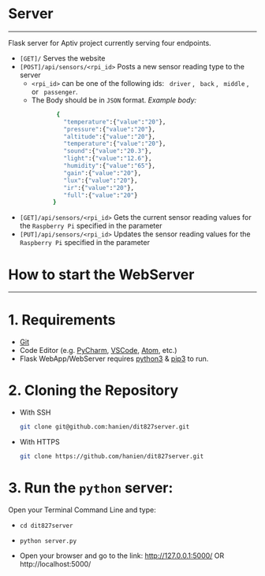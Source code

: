 # Server #
___
Flask server for Aptiv project currently serving four endpoints.

 - ```[GET]/``` Serves the website
 - ```[POST]/api/sensors/<rpi_id>``` Posts a new sensor reading type to the server
     * ```<rpi_id>``` can be one of the following ids: ``` driver``` , ``` back``` ,  ``` middle``` , or ``` passenger```.
    * The Body should be in ```JSON``` format.
    *Example body:* 
        ```sh
               {
                 "temperature":{"value":"20"},
                 "pressure":{"value":"20"},
                 "altitude":{"value":"20"},
                 "temperature":{"value":"20"},
                 "sound":{"value":"20.3"},
                 "light":{"value":"12.6"},
                 "humidity":{"value":"65"},
                 "gain":{"value":"20"},
                 "lux":{"value":"20"},
                 "ir":{"value":"20"},
                 "full":{"value":"20"}
              }
        ```
 - ```[GET]/api/sensors/<rpi_id>``` Gets the current sensor reading values for the `Raspberry Pi` specified in the parameter
 - ```[PUT]/api/sensors/<rpi_id>``` Updates the sensor reading values for the `Raspberry Pi` specified in the parameter

# How to start the WebServer #
___
# 1. Requirements

* [Git](https://git-scm.com/) 
* Code Editor (e.g. [PyCharm](https://www.jetbrains.com/pycharm/), [VSCode](https://code.visualstudio.com/),  [Atom](https://atom.io/), etc.)
* Flask WebApp/WebServer requires [python3](https://www.python.org/download/releases/3.0/) & [pip3](https://pip.pypa.io/en/stable/) to run.
# 2. Cloning the Repository
* With SSH
    ```bash
    git clone git@github.com:hanien/dit827server.git
    ```
* With HTTPS
    ```bash
    git clone https://github.com/hanien/dit827server.git
    ```
# 3. Run the ```python``` server:
Open your Terminal Command Line and type:
* ``` cd dit827server  ```

* ``` python server.py ```

* Open your browser and go to the link: http://127.0.0.1:5000/ OR http://localhost:5000/

